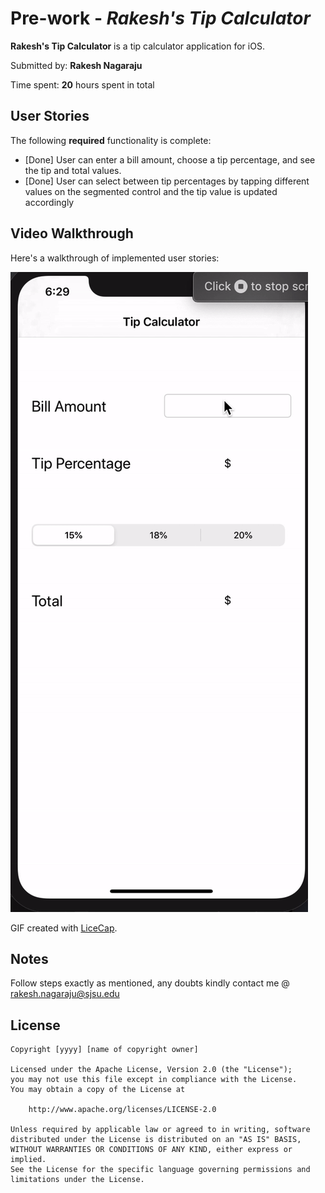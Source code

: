 # Pre-work - *Rakesh's Tip Calculator*

**Rakesh's Tip Calculator** is a tip calculator application for iOS.

Submitted by: **Rakesh Nagaraju**

Time spent: **20** hours spent in total

## User Stories

The following **required** functionality is complete:

* [Done] User can enter a bill amount, choose a tip percentage, and see the tip and total values.
* [Done] User can select between tip percentages by tapping different values on the segmented control and the tip value is updated accordingly

## Video Walkthrough

Here's a walkthrough of implemented user stories:

<img src='https://github.com/Rakesh-Nagaraju/Prework/blob/main/prework.gif' title='Video Walkthrough' width='' alt='Video Walkthrough' />

GIF created with [LiceCap](http://www.cockos.com/licecap/).

## Notes

Follow steps exactly as mentioned, any doubts kindly contact me @ rakesh.nagaraju@sjsu.edu

## License

    Copyright [yyyy] [name of copyright owner]

    Licensed under the Apache License, Version 2.0 (the "License");
    you may not use this file except in compliance with the License.
    You may obtain a copy of the License at

        http://www.apache.org/licenses/LICENSE-2.0

    Unless required by applicable law or agreed to in writing, software
    distributed under the License is distributed on an "AS IS" BASIS,
    WITHOUT WARRANTIES OR CONDITIONS OF ANY KIND, either express or implied.
    See the License for the specific language governing permissions and
    limitations under the License.
